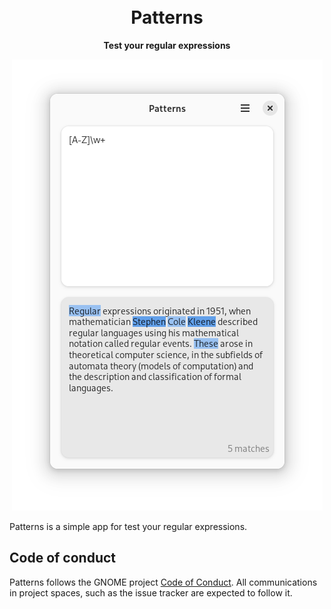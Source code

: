 <h1 align="center">
  <!-- <img src="data/icons/hicolor/scalable/apps/io.github.fkinoshita.Patterns.svg" alt="Patterns Icon" width="192" height="192"/> -->
  <br>
  Patterns
</h1>

<p align="center"><strong>Test your regular expressions</strong></p>

<p align="center">
  <img src="/data/screenshots/preview.png" alt="Preview"/>
</p>

Patterns is a simple app for test your regular expressions.

## Code of conduct

Patterns follows the GNOME project [Code of Conduct](./code-of-conduct.md). All
communications in project spaces, such as the issue tracker are expected to follow it.

